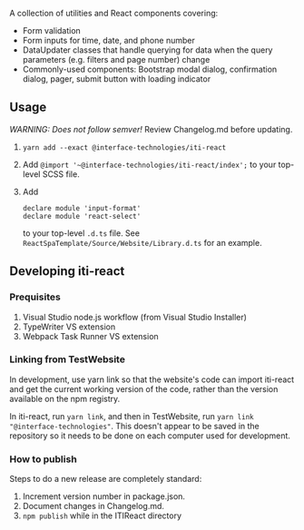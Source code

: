 ﻿A collection of utilities and React components covering:

-   Form validation
-   Form inputs for time, date, and phone number
-   DataUpdater classes that handle querying for data when the query parameters (e.g. filters and page number) change
-   Commonly-used components: Bootstrap modal dialog, confirmation dialog, pager, submit button with loading indicator

## Usage

_WARNING: Does not follow semver!_ Review Changelog.md before updating.

1.  `yarn add --exact @interface-technologies/iti-react`
2.  Add `@import '~@interface-technologies/iti-react/index';` to your top-level SCSS file.
3.  Add

        declare module 'input-format'
        declare module 'react-select'

    to your top-level `.d.ts` file. See `ReactSpaTemplate/Source/Website/Library.d.ts` for an example.

## Developing iti-react

### Prequisites

1.  Visual Studio node.js workflow (from Visual Studio Installer)
2.  TypeWriter VS extension
3.  Webpack Task Runner VS extension

### Linking from TestWebsite

In development, use yarn link so that the website's code can import iti-react and get the current working version of the code, rather than the version available on the npm registry.

In iti-react, run `yarn link`, and then in TestWebsite, run `yarn link "@interface-technologies"`. This doesn't appear to be saved in the repository so it needs to be done on each computer used for development.

### How to publish

Steps to do a new release are completely standard:

1.  Increment version number in package.json.
2.  Document changes in Changelog.md.
3.  `npm publish` while in the ITIReact directory
